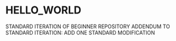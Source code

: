 # HELLO_WORLD
STANDARD ITERATION OF BEGINNER REPOSITORY
ADDENDUM TO STANDARD ITERATION: ADD ONE STANDARD MODIFICATION

